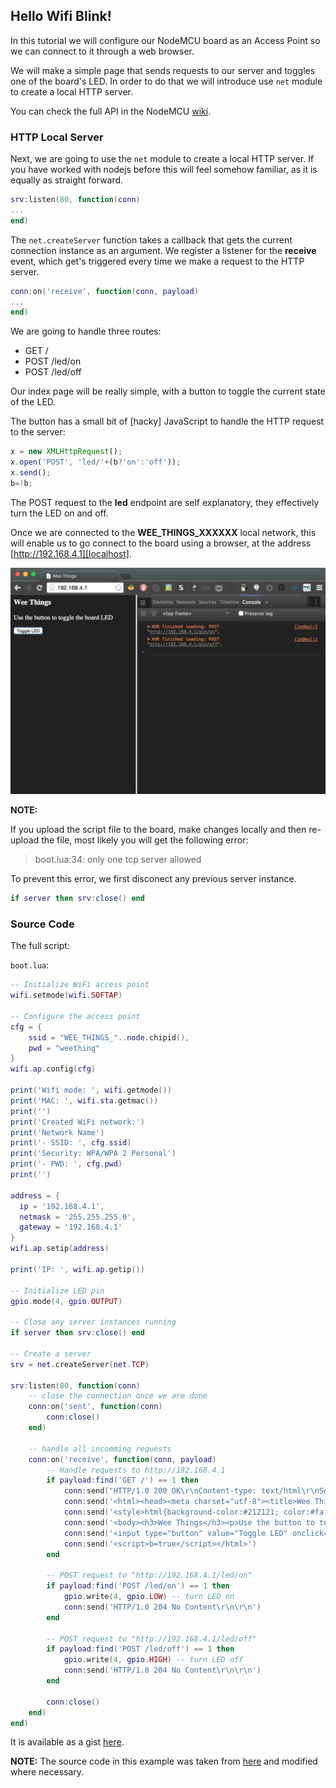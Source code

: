 ## Hello Wifi Blink!

In this tutorial we will configure our NodeMCU board as an Access Point so we can connect to it through a web browser.

We will make a simple page that sends requests to our server and toggles one of the board's LED. In order to do that we will introduce use `net` module to create a local HTTP server.

You can check the full API in the NodeMCU [wiki][net-module].

### HTTP Local Server

Next, we are going to use the `net` module to create a local HTTP server. If you have worked with nodejs before this will feel somehow familiar, as it is equally as straight forward.

```lua
srv:listen(80, function(conn)
...
end)
```

The `net.createServer` function takes a callback that gets the current connection instance as an argument. We register a listener for the **receive** event, which get's triggered every time we make a request to the HTTP server.

```lua
conn:on('receive', function(conn, payload)
...
end)
```

We are going to handle three routes:

* GET /
* POST /led/on
* POST /led/off

Our index page will be really simple, with a button to toggle the current state of the LED.

The button has a small bit of [hacky] JavaScript to handle the HTTP request to the server:

```javascript
x = new XMLHttpRequest();
x.open('POST', 'led/'+(b?'on':'off'));
x.send();
b=!b;
```

The POST request to the **led** endpoint are self explanatory, they effectively turn the LED on and off.


Once we are connected to the **WEE_THINGS_XXXXXX** local network, this will enable us to go connect to the board using a browser, at the address [http://192.168.4.1][localhost].


![wifi-blink](https://raw.githubusercontent.com/goliatone/wee-things-workshop/master/images/hello-wifi-blink-001.png)


**NOTE:**

If you upload the script file to the board, make changes locally and then re-upload the file, most likely you will get the following error:

>boot.lua:34: only one tcp server allowed

To prevent this error, we first disconect any previous server instance.

```lua
if server then srv:close() end
```

### Source Code

The full script:

`boot.lua`:
```lua
-- Initialize WiFi access point
wifi.setmode(wifi.SOFTAP)

-- Configure the access point
cfg = {
    ssid = "WEE_THINGS_"..node.chipid(),
    pwd = "weething"
}
wifi.ap.config(cfg)

print('Wifi mode: ', wifi.getmode())
print('MAC: ', wifi.sta.getmac())
print('')
print('Created WiFi network:')
print('Network Name')
print('- SSID: ', cfg.ssid)
print('Security: WPA/WPA 2 Personal')
print('- PWD: ', cfg.pwd)
print('')

address = {
  ip = '192.168.4.1',
  netmask = '255.255.255.0',
  gateway = '192.168.4.1'
}
wifi.ap.setip(address)

print('IP: ', wifi.ap.getip())

-- Initialize LED pin
gpio.mode(4, gpio.OUTPUT)

-- Close any server instances running
if server then srv:close() end

-- Create a server
srv = net.createServer(net.TCP)

srv:listen(80, function(conn)
    -- close the connection once we are done
    conn:on('sent', function(conn)
        conn:close()
    end)

    -- handle all incomming requests
    conn:on('receive', function(conn, payload)
        -- Handle requests to http://192.168.4.1
        if payload:find('GET /') == 1 then
            conn:send("HTTP/1.0 200 OK\r\nContent-type: text/html\r\nServer: wee-thing\r\n\n")
            conn:send('<html><head><meta charset="utf-8"><title>Wee Things</title></head>')
            conn:send('<style>html{background-color:#212121; color:#fafafa}</style>')
            conn:send('<body><h3>Wee Things</h3><p>Use the button to toggle the board LED</p>')
            conn:send('<input type="button" value="Toggle LED" onclick="x=new XMLHttpRequest();x.open(\'POST\', \'led/\'+(b?\'on\':\'off\'));x.send();b=!b;" /></body>')
            conn:send('<script>b=true</script></html>')
        end

        -- POST request to "http://192.168.4.1/led/on"
        if payload:find('POST /led/on') == 1 then
            gpio.write(4, gpio.LOW) -- turn LED on
            conn:send('HTTP/1.0 204 No Content\r\n\r\n')
        end

        -- POST request to "http://192.168.4.1/led/off"
        if payload:find('POST /led/off') == 1 then
            gpio.write(4, gpio.HIGH) -- turn LED off
            conn:send('HTTP/1.0 204 No Content\r\n\r\n')
        end

        conn:close()
    end)
end)
```

It is available as a gist [here][gist].



**NOTE:**
The source code in this example was taken from [here][tut] and modified where necessary.


[gist]: https://gist.github.com/goliatone/001a3b147ddfee3e8451
[tut]: https://github.com/Densaugeo/ESP-8266-NodeMCU-Tutorial
[wiki]: https://github.com/nodemcu/nodemcu-firmware/wiki/nodemcu_api_en
[localhost]: http://192.168.4.1
[net-module]: https://github.com/nodemcu/nodemcu-firmware/wiki/nodemcu_api_en#net-module
